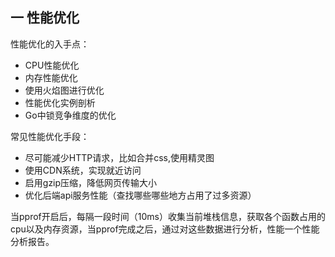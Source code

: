 ## 一 性能优化

性能优化的入手点：
- CPU性能优化
- 内存性能优化
- 使用火焰图进行优化
- 性能优化实例剖析
- Go中锁竞争维度的优化

常见性能优化手段：
- 尽可能减少HTTP请求，比如合并css,使用精灵图
- 使用CDN系统，实现就近访问
- 启用gzip压缩，降低网页传输大小
- 优化后端api服务性能（查找哪些哪些地方占用了过多资源）

当pprof开启后，每隔一段时间（10ms）收集当前堆栈信息，获取各个函数占用的cpu以及内存资源，当pprof完成之后，通过对这些数据进行分析，性能一个性能分析报告。